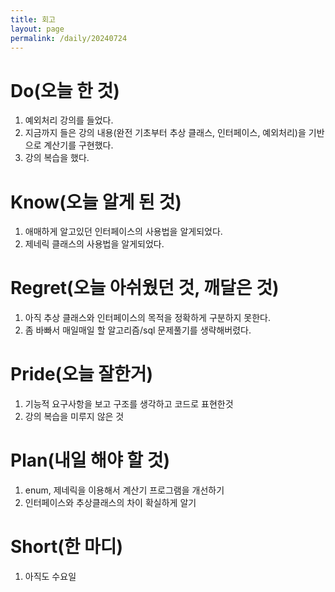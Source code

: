 ```yaml
---
title: 회고
layout: page
permalink: /daily/20240724
---
```

# Do(오늘 한 것)
1. 예외처리 강의를 들었다.
2. 지금까지 들은 강의 내용(완전 기초부터 추상 클래스, 인터페이스, 예외처리)을 기반으로 계산기를 구현했다.
3. 강의 복습을 했다.

# Know(오늘 알게 된 것)
1. 애매하게 알고있던 인터페이스의 사용법을 알게되었다.
2. 제네릭 클래스의 사용법을 알게되었다.

# Regret(오늘 아쉬웠던 것, 깨달은 것)
1. 아직 추상 클래스와 인터페이스의 목적을 정확하게 구분하지 못한다.
2. 좀 바빠서 매일매일 할 알고리즘/sql 문제풀기를 생략해버렸다.
# Pride(오늘 잘한거)
1. 기능적 요구사항을 보고 구조를 생각하고 코드로 표현한것
2. 강의 복습을 미루지 않은 것

# Plan(내일 해야 할 것)
1. enum, 제네릭을 이용해서 계산기 프로그램을 개선하기
2. 인터페이스와 추상클래스의 차이 확실하게 알기


# Short(한 마디)
1. 아직도 수요일
